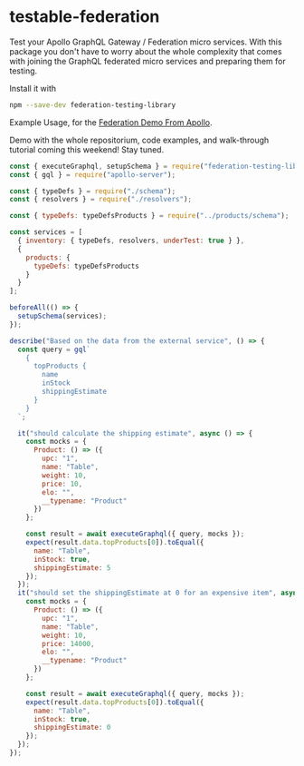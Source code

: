 # testable-federation
Test your Apollo GraphQL Gateway / Federation micro services. With this package you don't have to worry about the whole complexity that comes with joining the GraphQL federated micro services and preparing them for testing. 

Install it with 
```bash 
npm --save-dev federation-testing-library
```

Example Usage, for the [Federation Demo From Apollo](https://github.com/apollographql/federation-demo).

Demo with the whole repositorium, code examples, and walk-through tutorial coming this weekend! Stay tuned.

```javascript
const { executeGraphql, setupSchema } = require("federation-testing-library");
const { gql } = require("apollo-server");

const { typeDefs } = require("./schema");
const { resolvers } = require("./resolvers");

const { typeDefs: typeDefsProducts } = require("../products/schema");

const services = [
  { inventory: { typeDefs, resolvers, underTest: true } },
  {
    products: {
      typeDefs: typeDefsProducts
    }
  }
];

beforeAll(() => {
  setupSchema(services);
});

describe("Based on the data from the external service", () => {
  const query = gql`
    {
      topProducts {
        name
        inStock
        shippingEstimate
      }
    }
  `;

  it("should calculate the shipping estimate", async () => {
    const mocks = {
      Product: () => ({
        upc: "1",
        name: "Table",
        weight: 10,
        price: 10,
        elo: "",
        __typename: "Product"
      })
    };

    const result = await executeGraphql({ query, mocks });
    expect(result.data.topProducts[0]).toEqual({
      name: "Table",
      inStock: true,
      shippingEstimate: 5
    });
  });
  it("should set the shippingEstimate at 0 for an expensive item", async () => {
    const mocks = {
      Product: () => ({
        upc: "1",
        name: "Table",
        weight: 10,
        price: 14000,
        elo: "",
        __typename: "Product"
      })
    };

    const result = await executeGraphql({ query, mocks });
    expect(result.data.topProducts[0]).toEqual({
      name: "Table",
      inStock: true,
      shippingEstimate: 0
    });
  });
});

```
